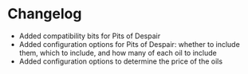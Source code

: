 # Changelog

- Added compatibility bits for Pits of Despair
- Added configuration options for Pits of Despair: whether to include them, which to include, and how many of each oil to include
- Added configuration options to determine the price of the oils
